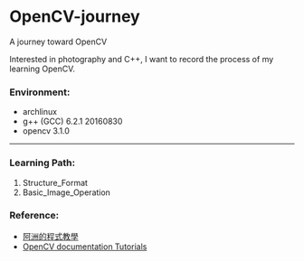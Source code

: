 <h1>OpenCV-journey</h1>

A journey toward OpenCV

Interested in photography and C++, I want to record the process of my learning OpenCV.

<h3>Environment:</h3>

* archlinux
* g++ (GCC) 6.2.1 20160830
* opencv 3.1.0

* * *

<h3>Learning Path:</h3>

1. Structure\_Format
2. Basic\_Image\_Operation 

<h3>Reference:</h3>

* [阿洲的程式教學][1]
* [OpenCV documentation Tutorials][2]

[1]: http://monkeycoding.com/?page_id=12
[2]: http://opencv.org/documentation.html
